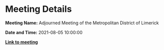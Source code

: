 # Meeting Details

**Meeting Name:** Adjourned Meeting of the Metropolitan District of Limerick

**Date and Time:** 2021-08-05 10:00:00

**<a href="https://www.limerick.ie/council/whats-on/adjourned-meeting-metropolitan-district-limerick-2" target="_blank">Link to meeting</a>**
